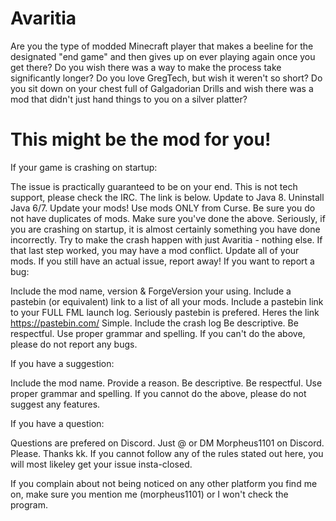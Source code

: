 # Avaritia
Are you the type of modded Minecraft player that makes a beeline for the designated "end game" and then gives up on ever playing again once you get there? Do you wish there was a way to make the process take significantly longer? Do you love GregTech, but wish it weren't so short? Do you sit down on your chest full of Galgadorian Drills and wish there was a mod that didn't just hand things to you on a silver platter?

This might be the mod for you!
=====================================
If your game is crashing on startup:

The issue is practically guaranteed to be on your end. This is not tech support, please check the IRC. The link is below.
Update to Java 8. Uninstall Java 6/7.
Update your mods! Use mods ONLY from Curse.
Be sure you do not have duplicates of mods.
Make sure you've done the above.
Seriously, if you are crashing on startup, it is almost certainly something you have done incorrectly.
Try to make the crash happen with just Avaritia - nothing else.
If that last step worked, you may have a mod conflict. Update all of your mods.
If you still have an actual issue, report away!
If you want to report a bug:

Include the mod name, version & ForgeVersion your using.
Include a pastebin (or equivalent) link to a list of all your mods.
Include a pastebin link to your FULL FML launch log. Seriously pastebin is prefered. Heres the link https://pastebin.com/ Simple.
Include the crash log
Be descriptive.
Be respectful.
Use proper grammar and spelling.
If you can't do the above, please do not report any bugs.

If you have a suggestion:

Include the mod name.
Provide a reason.
Be descriptive.
Be respectful.
Use proper grammar and spelling.
If you cannot do the above, please do not suggest any features.

If you have a question:

Questions are prefered on Discord.
Just @ or DM Morpheus1101 on Discord.
Please.
Thanks kk.
If you cannot follow any of the rules stated out here, you will most likeley get your issue insta-closed.

If you complain about not being noticed on any other platform you find me on, make sure you mention me (morpheus1101) or I won't check the program.

